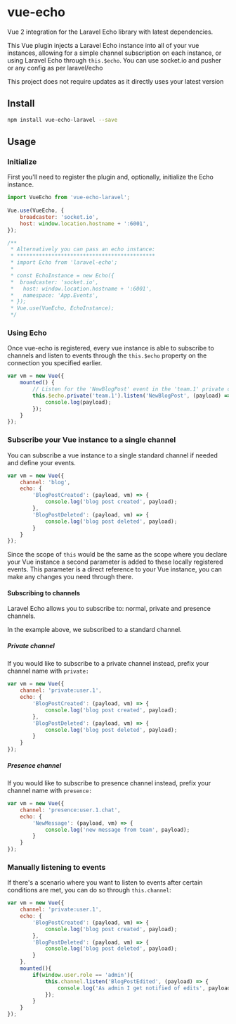 # vue-echo
Vue 2 integration for the Laravel Echo library with latest dependencies.

This Vue plugin injects a Laravel Echo instance into all of your vue instances, allowing for a simple channel subscription on each instance, or using Laravel Echo through `this.$echo`.
You can use socket.io and pusher or any config as per laravel/echo

This project does not require updates as it directly uses your latest version

## Install

``` bash
npm install vue-echo-laravel --save
```
  
## Usage

### Initialize
First you'll need to register the plugin and, optionally, initialize the Echo instance.

``` js
import VueEcho from 'vue-echo-laravel';
  
Vue.use(VueEcho, {
    broadcaster: 'socket.io',
    host: window.location.hostname + ':6001',
});

/**
 * Alternatively you can pass an echo instance:
 * ********************************************
 * import Echo from 'laravel-echo';
 * 
 * const EchoInstance = new Echo({
 *  broadcaster: 'socket.io',
 *   host: window.location.hostname + ':6001',
 *   namespace: 'App.Events',
 * });
 * Vue.use(VueEcho, EchoInstance);
 */
```

### Using Echo
Once vue-echo is registered, every vue instance is able to subscribe to channels and listen to events through the `this.$echo` property on the connection you specified earlier.

```js
var vm = new Vue({
    mounted() {
        // Listen for the 'NewBlogPost' event in the 'team.1' private channel
        this.$echo.private('team.1').listen('NewBlogPost', (payload) => {
            console.log(payload);
        });
    }
});
```

### Subscribe your Vue instance to a single channel
You can subscribe a vue instance to a single standard channel if needed and define your events.

```js
var vm = new Vue({
    channel: 'blog',
    echo: {
        'BlogPostCreated': (payload, vm) => {
            console.log('blog post created', payload);
        },
        'BlogPostDeleted': (payload, vm) => {
            console.log('blog post deleted', payload);
        }
    }
});
```

Since the scope of `this` would be the same as the scope where you declare your Vue instance a second parameter is added to these locally registered events. This parameter is a direct reference to your Vue instance, you can make any changes you need through there.

#### Subscribing to channels

Laravel Echo allows you to subscribe to: normal, private and presence channels.

In the example above, we subscribed to a standard channel.

##### Private channel
If you would like to subscribe to a private channel instead, prefix your channel name with `private:`

```js
var vm = new Vue({
    channel: 'private:user.1',
    echo: {
        'BlogPostCreated': (payload, vm) => {
            console.log('blog post created', payload);
        },
        'BlogPostDeleted': (payload, vm) => {
            console.log('blog post deleted', payload);
        }
    }
});
```

##### Presence channel

If you would like to subscribe to presence channel instead, prefix your channel name with `presence:`

```js
var vm = new Vue({
    channel: 'presence:user.1.chat',
    echo: {
        'NewMessage': (payload, vm) => {
            console.log('new message from team', payload);
        }
    }
});
```

### Manually listening to events

If there's a scenario where you want to listen to events after certain conditions are met, you can do so through `this.channel`:

```js
var vm = new Vue({
    channel: 'private:user.1',
    echo: {
        'BlogPostCreated': (payload, vm) => {
            console.log('blog post created', payload);
        },
        'BlogPostDeleted': (payload, vm) => {
            console.log('blog post deleted', payload);
        }
    },
    mounted(){
        if(window.user.role == 'admin'){
            this.channel.listen('BlogPostEdited', (payload) => {
                console.log('As admin I get notified of edits', payload);
            });
        }
    }
});
```

